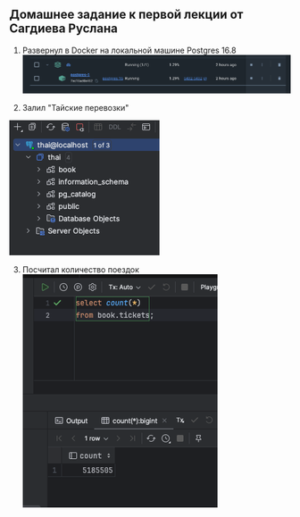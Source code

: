## Домашнее задание к первой лекции от Сагдиева Руслана



1. Развернул в Docker на локальной машине Postgres 16.8
![БД в Docker](./pictures/1.png)

2. Залил "Тайские перевозки"

![Thai booking](./pictures/2.png)

3. Посчитал количество поездок
![Thai booking](./pictures/3.png)